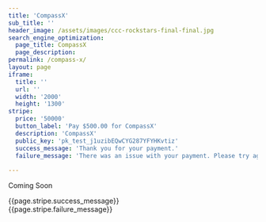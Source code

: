 ```yaml
---
title: 'CompassX'
sub_title: ''
header_image: /assets/images/ccc-rockstars-final-final.jpg
search_engine_optimization:
  page_title: CompassX
  page_description: 
permalink: /compass-x/
layout: page
iframe:
  title: ''
  url: ''
  width: '2000'
  height: '1300'
stripe:
  price: '50000'
  button_label: 'Pay $500.00 for CompassX'
  description: 'CompassX'
  public_key: 'pk_test_j1uzibEQwCYG287YFYHKvtiz'
  success_message: 'Thank you for your payment.'
  failure_message: 'There was an issue with your payment. Please try again or contact us for help.'
  
---
```

Coming Soon

<!--<div id="card-element"></div>-->
<style>
.stripe-button-el {
    background-image: none !important;
    background-color: #f8f8f8 !important;
    -webkit-box-shadow: none;
    -moz-box-shadow: none;
    -ms-box-shadow: none;
    -o-box-shadow: none;
    box-shadow: none;
}
</style>
<form action="https://wt-bbb812ec6f1b786e8adf620306562f3c-0.run.webtask.io/stripe-payment?currency=USD&amount={{page.stripe.price}}&description={{page.stripe.description}}" method="POST">
  <script
    src="https://checkout.stripe.com/checkout.js" class="stripe-button"
    data-key="{{page.stripe.public_key}}"
    data-amount="{{page.stripe.price}}"
    data-name="Compass Community Collaborative School"
    data-description="{{page.stripe.description}}"
    data-label="{{page.stripe.button_label}}"
    data-zip-code="true"
    data-image="https://stripe.com/img/documentation/checkout/marketplace.png"
    data-locale="auto"
    data-allow-remember-me="false">
  </script>
</form>
<!--<script src="https://js.stripe.com/v3/"></script>-->

<div id="stripe-message-success">{{page.stripe.success_message}}</div>
<div id="stripe-message-fail">{{page.stripe.failure_message}}</div>

 <script src="https://ajax.googleapis.com/ajax/libs/jquery/1.9.1/jquery.js"></script>
<script>
function queryString() {
  var queryString = window.location.search;
  var varArray = queryString.split("&");
  for (var i = 0; i < varArray.length; i++) {
    var param = varArray[i].split("=");
    return param[1];
  }
};

//if ($('body').hasClass("contact")) {
  if (queryString() == "200") {
    $('#stripe-message-success').show();
    $('#stripe-message-fail').hide();
     $('html, body').animate({
        scrollTop: $(".stripe-button-el").offset().top
    }, 1000);
    console.log("200");
  } else if (queryString() == "400") {
    $('#stripe-message-success').hide();
    $('#stripe-message-fail').show();
    $('html, body').animate({
        scrollTop: $(".stripe-button-el").offset().top
    }, 1000);
    console.log("400");
  } else {
    $('#stripe-message-success').hide();
    $('#stripe-message-fail').hide();
    console.log("hide");
  }
//};

</script>
